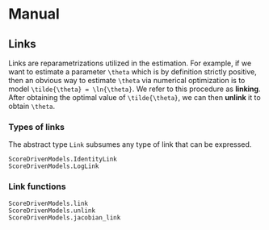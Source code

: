 # Manual

## Links

Links are reparametrizations utilized in the estimation. For example, if we want to estimate a parameter ``\theta`` which is by definition strictly positive, then an obvious way to estimate ``\theta`` via numerical optimization is to model ``\tilde{\theta} = \ln{\theta}``. We refer to this procedure as **linking**. After obtaining the optimal value of ``\tilde{\theta}``, we can then **unlink** it to obtain ``\theta``.

### Types of links

The abstract type `Link` subsumes any type of link that can be expressed.

```@docs
ScoreDrivenModels.IdentityLink
ScoreDrivenModels.LogLink
```

### Link functions

```@docs
ScoreDrivenModels.link
ScoreDrivenModels.unlink
ScoreDrivenModels.jacobian_link
```

